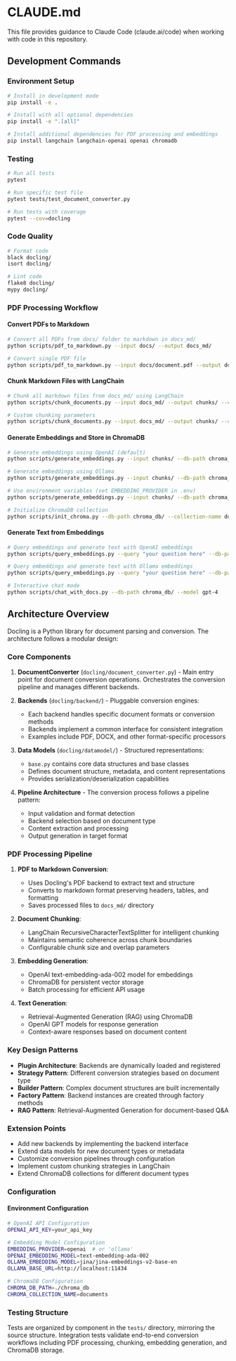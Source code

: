 # CLAUDE.md

This file provides guidance to Claude Code (claude.ai/code) when working with code in this repository.

## Development Commands

### Environment Setup
```bash
# Install in development mode
pip install -e .

# Install with all optional dependencies
pip install -e ".[all]"

# Install additional dependencies for PDF processing and embeddings
pip install langchain langchain-openai openai chromadb
```

### Testing
```bash
# Run all tests
pytest

# Run specific test file
pytest tests/test_document_converter.py

# Run tests with coverage
pytest --cov=docling
```

### Code Quality
```bash
# Format code
black docling/
isort docling/

# Lint code
flake8 docling/
mypy docling/
```

### PDF Processing Workflow

#### Convert PDFs to Markdown
```bash
# Convert all PDFs from docs/ folder to markdown in docs_md/
python scripts/pdf_to_markdown.py --input docs/ --output docs_md/

# Convert single PDF file
python scripts/pdf_to_markdown.py --input docs/document.pdf --output docs_md/document.md
```

#### Chunk Markdown Files with LangChain
```bash
# Chunk all markdown files from docs_md/ using LangChain
python scripts/chunk_documents.py --input docs_md/ --output chunks/ --chunk-size 1000 --overlap 200

# Custom chunking parameters
python scripts/chunk_documents.py --input docs_md/ --output chunks/ --chunk-size 500 --overlap 100 --chunk-method recursive
```

#### Generate Embeddings and Store in ChromaDB
```bash
# Generate embeddings using OpenAI (default)
python scripts/generate_embeddings.py --input chunks/ --db-path chroma_db/ --provider openai --model text-embedding-ada-002

# Generate embeddings using Ollama
python scripts/generate_embeddings.py --input chunks/ --db-path chroma_db/ --provider ollama --model jina/jina-embeddings-v2-base-en

# Use environment variables (set EMBEDDING_PROVIDER in .env)
python scripts/generate_embeddings.py --input chunks/ --db-path chroma_db/

# Initialize ChromaDB collection
python scripts/init_chroma.py --db-path chroma_db/ --collection-name documents
```

#### Generate Text from Embeddings
```bash
# Query embeddings and generate text with OpenAI embeddings
python scripts/query_embeddings.py --query "your question here" --db-path chroma_db/ --model gpt-4 --embedding-provider openai

# Query embeddings and generate text with Ollama embeddings
python scripts/query_embeddings.py --query "your question here" --db-path chroma_db/ --model gpt-4 --embedding-provider ollama

# Interactive chat mode
python scripts/chat_with_docs.py --db-path chroma_db/ --model gpt-4
```

## Architecture Overview

Docling is a Python library for document parsing and conversion. The architecture follows a modular design:

### Core Components

1. **DocumentConverter** (`docling/document_converter.py`) - Main entry point for document conversion operations. Orchestrates the conversion pipeline and manages different backends.

2. **Backends** (`docling/backend/`) - Pluggable conversion engines:
   - Each backend handles specific document formats or conversion methods
   - Backends implement a common interface for consistent integration
   - Examples include PDF, DOCX, and other format-specific processors

3. **Data Models** (`docling/datamodel/`) - Structured representations:
   - `base.py` contains core data structures and base classes
   - Defines document structure, metadata, and content representations
   - Provides serialization/deserialization capabilities

4. **Pipeline Architecture** - The conversion process follows a pipeline pattern:
   - Input validation and format detection
   - Backend selection based on document type
   - Content extraction and processing
   - Output generation in target format

### PDF Processing Pipeline

1. **PDF to Markdown Conversion**:
   - Uses Docling's PDF backend to extract text and structure
   - Converts to markdown format preserving headers, tables, and formatting
   - Saves processed files to `docs_md/` directory

2. **Document Chunking**:
   - LangChain RecursiveCharacterTextSplitter for intelligent chunking
   - Maintains semantic coherence across chunk boundaries
   - Configurable chunk size and overlap parameters

3. **Embedding Generation**:
   - OpenAI text-embedding-ada-002 model for embeddings
   - ChromaDB for persistent vector storage
   - Batch processing for efficient API usage

4. **Text Generation**:
   - Retrieval-Augmented Generation (RAG) using ChromaDB
   - OpenAI GPT models for response generation
   - Context-aware responses based on document content

### Key Design Patterns

- **Plugin Architecture**: Backends are dynamically loaded and registered
- **Strategy Pattern**: Different conversion strategies based on document type
- **Builder Pattern**: Complex document structures are built incrementally
- **Factory Pattern**: Backend instances are created through factory methods
- **RAG Pattern**: Retrieval-Augmented Generation for document-based Q&A

### Extension Points

- Add new backends by implementing the backend interface
- Extend data models for new document types or metadata
- Customize conversion pipelines through configuration
- Implement custom chunking strategies in LangChain
- Extend ChromaDB collections for different document types

### Configuration

#### Environment Configuration
```bash
# OpenAI API Configuration
OPENAI_API_KEY=your_api_key

# Embedding Model Configuration
EMBEDDING_PROVIDER=openai  # or 'ollama'
OPENAI_EMBEDDING_MODEL=text-embedding-ada-002
OLLAMA_EMBEDDING_MODEL=jina/jina-embeddings-v2-base-en
OLLAMA_BASE_URL=http://localhost:11434

# ChromaDB Configuration
CHROMA_DB_PATH=./chroma_db
CHROMA_COLLECTION_NAME=documents
```

### Testing Structure

Tests are organized by component in the `tests/` directory, mirroring the source structure. Integration tests validate end-to-end conversion workflows including PDF processing, chunking, embedding generation, and ChromaDB storage.